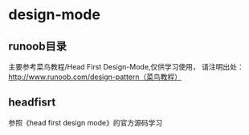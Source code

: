 # design-mode


## runoob目录
主要参考菜鸟教程/Head First Design-Mode,仅供学习使用，
请注明出处：http://www.runoob.com/design-pattern（菜鸟教程）

## headfisrt
参照《head first design mode》的官方源码学习

